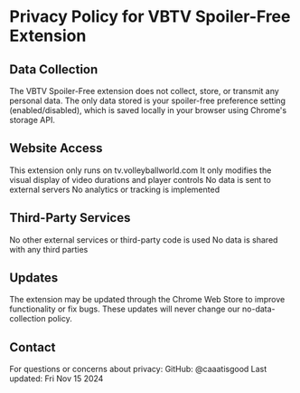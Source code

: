 # Privacy Policy for VBTV Spoiler-Free Extension

## Data Collection

The VBTV Spoiler-Free extension does not collect, store, or transmit any personal data. The only data stored is your spoiler-free preference setting (enabled/disabled), which is saved locally in your browser using Chrome's storage API.

## Website Access

This extension only runs on tv.volleyballworld.com
It only modifies the visual display of video durations and player controls
No data is sent to external servers
No analytics or tracking is implemented

## Third-Party Services

No other external services or third-party code is used
No data is shared with any third parties

## Updates

The extension may be updated through the Chrome Web Store to improve functionality or fix bugs. These updates will never change our no-data-collection policy.

## Contact

For questions or concerns about privacy:
GitHub: @caaatisgood
Last updated: Fri Nov 15 2024
